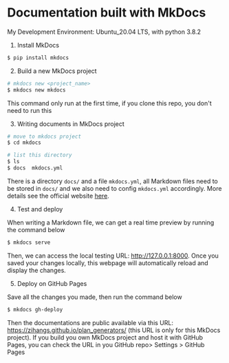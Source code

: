 # Documentation built with MkDocs

My Development Environment: Ubuntu_20.04 LTS, with python 3.8.2

1. Install MkDocs

```sh
$ pip install mkdocs
```

2. Build a new MkDocs project

```sh
# mkdocs new <project_name>
$ mkdocs new mkdocs
```

This command only run at the first time, if you clone this repo, you don't need to run this

3. Writing documents in MkDocs project

```sh
# move to mkdocs project
$ cd mkdocs

# list this directory
$ ls
$ docs  mkdocs.yml
```

There is a directory ``docs/`` and a file ``mkdocs.yml``, all Markdown files need to be stored in ``docs/`` and we also need to config ``mkdocs.yml`` accordingly. More details see the official website [here](https://www.mkdocs.org/).

4. Test and deploy

When writing a Markdown file, we can get a real time preview by running the command below

```sh
$ mkdocs serve
```

Then, we can access the local testing URL: http://127.0.0.1:8000. Once you saved your changes locally, this webpage will automatically reload and display the changes.

5. Deploy on GitHub Pages

Save all the changes you made, then run the command below

```sh
$ mkdocs gh-deploy
```

Then the documentations are public available via this URL: https://zihangs.github.io/plan_generators/ (this URL is only for this MkDocs project). If you build you own MkDocs project and host it with GitHub Pages, you can check the URL in you GitHub repo> Settings > GitHub Pages


